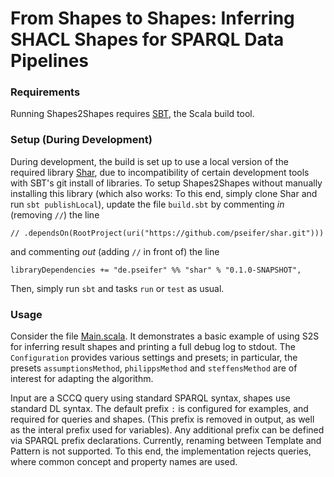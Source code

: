 # From Shapes to Shapes: Inferring SHACL Shapes for SPARQL Data Pipelines

### Requirements

Running Shapes2Shapes requires [SBT](https://www.scala-sbt.org/), the Scala build tool.

### Setup (During Development)

During development, the build is set up to use a local version of the required library [Shar](https://github.com/pseifer/shar), due to incompatibility of certain development tools with SBT's git install of libraries.
To setup Shapes2Shapes without manually installing this library (which also works: To this end, simply clone Shar and run `sbt publishLocal`), update the file `build.sbt` by commenting *in* (removing `//`) the line

```// .dependsOn(RootProject(uri("https://github.com/pseifer/shar.git")))```

and commenting *out* (adding `//` in front of) the line

```libraryDependencies += "de.pseifer" %% "shar" % "0.1.0-SNAPSHOT",```

Then, simply run `sbt` and tasks `run` or `test` as usual.

### Usage

Consider the file [Main.scala](src/main/scala/org.softlang.s2s/Main.scala).
It demonstrates a basic example of using S2S for inferring result shapes and printing a full debug log to stdout.
The `Configuration` provides various settings and presets; in particular, the presets `assumptionsMethod`, `philippsMethod` and `steffensMethod` are of interest for adapting the algorithm.

Input are a SCCQ query using standard SPARQL syntax, shapes use standard DL syntax.
The default prefix `:` is configured for examples, and required for queries and shapes.
(This prefix is removed in output, as well as the interal prefix used for variables).
Any additional prefix can be defined via SPARQL prefix declarations.
Currently, renaming between Template and Pattern is not supported.
To this end, the implementation rejects queries, where common concept and property names are used.
